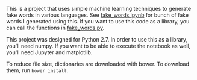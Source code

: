 This is a project that uses simple machine learning techniques to generate fake words in various languages. See [fake_words.ipynb](fake_words.ipynb) for bunch of fake words I generated using this. If you want to use this code as a library, you can call the functions in [fake_words.py](fake_words/fake_words.py).

This project was designed for Python 2.7. In order to use this as a library, you'll need numpy. If you want to be able to execute the notebook as well, you'll need Jupyter and matplotlib.

To reduce file size, dictionaries are downloaded with bower. To download them, run `bower install`.
